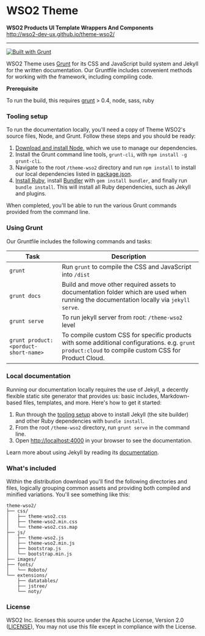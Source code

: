 # WSO2 Theme

**WSO2 Products UI Template Wrappers And Components**   
http://wso2-dev-ux.github.io/theme-wso2/

---

[![Built with Grunt](https://cdn.gruntjs.com/builtwith.png)](http://gruntjs.com/)

WSO2 Theme uses [Grunt](http://gruntjs.com) for its CSS and JavaScript build system and Jekyll for the written documentation. 
Our Gruntfile includes convenient methods for working with the framework, including compiling code.

**Prerequisite**

To run the build, this requires [grunt](http://gruntjs.com/getting-started) > 0.4, node, sass, ruby

### Tooling setup

To run the documentation locally, you'll need a copy of Theme WSO2's source files, Node, and Grunt. Follow these steps and you should be ready:

1. [Download and install Node](https://nodejs.org/download/), which we use to manage our dependencies.
2. Install the Grunt command line tools, `grunt-cli`, with `npm install -g grunt-cli`.
3. Navigate to the root `/theme-wso2` directory and run `npm install` to install our local dependencies listed in [package.json](https://github.com/wso2-dev-ux/theme-wso2/blob/master/package.json).
4. [Install Ruby][install-ruby], install [Bundler][gembundler] with `gem install bundler`, and finally run `bundle install`. This will install all Ruby dependencies, such as Jekyll and plugins.

When completed, you'll be able to run the various Grunt commands provided from the command line.

[install-ruby]: https://www.ruby-lang.org/en/documentation/installation/
[gembundler]: https://bundler.io/

### Using Grunt

Our Gruntfile includes the following commands and tasks:

| Task | Description |
| --- | --- |
| `grunt` | Run `grunt` to compile the CSS and JavaScript into `/dist` |
| `grunt docs` | Build and move other required assets to documentation folder which are used when running the documentation locally via `jekyll serve`. |
| `grunt serve` | To run jekyll server from root: `/theme-wso2` level |
| `grunt product:<porduct-short-name>` | To compile custom CSS for specific products with some additional configurations. e.g. `grunt product:cloud` to compile custom CSS for Product Cloud. |

### Local documentation

Running our documentation locally requires the use of Jekyll, a decently flexible static site generator that provides us: 
basic includes, Markdown-based files, templates, and more. Here's how to get it started:

1. Run through the [tooling setup](#tooling-setup) above to install Jekyll (the site builder) and other Ruby dependencies with `bundle install`.
2. From the root `/theme-wso2` directory, run `grunt serve` in the command line.
3. Open <http://localhost:4000> in your browser to see the documentation.

Learn more about using Jekyll by reading its [documentation](https://jekyllrb.com/docs/home/).

### What's included

Within the distribution download you'll find the following directories and files, 
logically grouping common assets and providing both compiled and minified variations. You'll see something like this:

```
theme-wso2/
├── css/
│   ├── theme-wso2.css
│   ├── theme-wso2.min.css
│   └── theme-wso2.css.map
├── js/
│   ├── theme-wso2.js
│   ├── theme-wso2.min.js
│   ├── bootstrap.js
│   └── bootstrap.min.js
├── images/
├── fonts/
│   └── Roboto/
└── extensions/
    ├── datatables/
    ├── jstree/
    └── noty/
```

### License

WSO2 Inc. licenses this source under the Apache License, Version 2.0 ([LICENSE](LICENSE)), You may not use this file except in compliance with the License.
